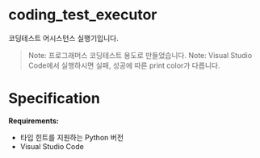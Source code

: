 # coding_test_executor
코딩테스트 어시스턴스 실행기입니다.
> Note: 프로그래머스 코딩테스트 용도로 만들었습니다.
> Note: Visual Studio Code에서 실행하시면 실패, 성공에 따른 print color가 다릅니다.

# Specification

**Requirements:**
  - 타입 힌트를 지원하는 Python 버전
  - Visual Studio Code
